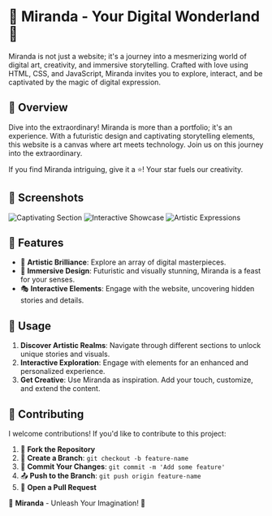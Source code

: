 # 🌟 Miranda - Your Digital Wonderland 🎨

Miranda is not just a website; it's a journey into a mesmerizing world of digital art, creativity, and immersive storytelling. Crafted with love using HTML, CSS, and JavaScript, Miranda invites you to explore, interact, and be captivated by the magic of digital expression.

## 🚀 Overview

Dive into the extraordinary! Miranda is more than a portfolio; it's an experience. With a futuristic design and captivating storytelling elements, this website is a canvas where art meets technology. Join us on this journey into the extraordinary.

If you find Miranda intriguing, give it a ⭐️! Your star fuels our creativity.

## 📸 Screenshots

![Captivating Section](link-to-screenshot-1)
![Interactive Showcase](link-to-screenshot-2)
![Artistic Expressions](link-to-screenshot-3)

## 🌟 Features

- 🎨 **Artistic Brilliance**: Explore an array of digital masterpieces.
- 🚀 **Immersive Design**: Futuristic and visually stunning, Miranda is a feast for your senses.
- 🎭 **Interactive Elements**: Engage with the website, uncovering hidden stories and details.

## 🚀 Usage

1. **Discover Artistic Realms**: Navigate through different sections to unlock unique stories and visuals.
2. **Interactive Exploration**: Engage with elements for an enhanced and personalized experience.
3. **Get Creative**: Use Miranda as inspiration. Add your touch, customize, and extend the content.

## 🤝 Contributing

I welcome contributions! If you'd like to contribute to this project:

1. 🍴 **Fork the Repository**
2. 🌿 **Create a Branch**: `git checkout -b feature-name`
3. 🚀 **Commit Your Changes**: `git commit -m 'Add some feature'`
4. 📤 **Push to the Branch**: `git push origin feature-name`
5. 🚀 **Open a Pull Request**


🚀 **Miranda** - Unleash Your Imagination! 🚀
